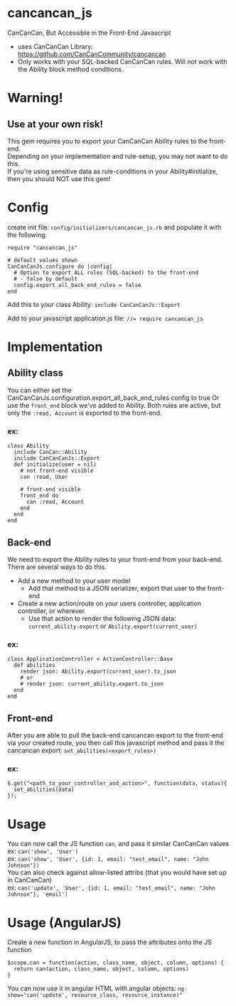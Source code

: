 # cancancan_js
CanCanCan, But Accessible in the Front-End Javascript
- uses CanCanCan Library: https://github.com/CanCanCommunity/cancancan
- Only works with your SQL-backed CanCanCan rules. Will not work with the Ability block method conditions.

# Warning!
## Use at your own risk!
This gem requires you to export your CanCanCan Ability rules to the front-end.  
Depending on your implementation and rule-setup, you may not want to do this.  
If you're using sensitive data as rule-conditions in your Ability#initialize, then you should NOT use this gem!

# Config
create init file: `config/initializers/cancancan_js.rb`
and populate it with the following:
```
require "cancancan_js"

# default values shown
CanCanCanJs.configure do |config|
  # Option to export ALL rules (SQL-backed) to the front-end
  # - false by default
  config.export_all_back_end_rules = false
end
```

Add this to your class Ability:
`include CanCanCanJs::Export`

Add to your javascript application.js file:
`//= require cancancan_js`

# Implementation
## Ability class
You can either set the CanCanCanJs.configuration.export_all_back_end_rules config to true
Or use the `front_end` block we've added to Ability. Both rules are active, but only the `:read, Account` is exported to the front-end.
### ex:
```
class Ability
  include CanCan::Ability
  include CanCanCanJs::Export
  def initialize(user = nil)
    # not front-end visible 
    can :read, User

    # front-end visible 
    front_end do 
      can :read, Account
    end
  end
end
```

## Back-end
We need to export the Ability rules to your front-end from your back-end. There are several ways to do this.
- Add a new method to your user model
  - Add that method to a JSON serializer, export that user to the front-end
- Create a new action/route on your users controller, application controller, or wherever.
  - Use that action to render the following JSON data: `current_ability.export` or `Ability.export(current_user)`
### ex:
```
class ApplicationController < ActionController::Base
  def abilities
    render json: Ability.export(current_user).to_json
    # or
    # render json: current_ability.export.to_json
  end
end
```

## Front-end
After you are able to pull the back-end cancancan export to the front-end via your created route, you then call this javascript method and pass it the cancancan export:
`set_abilities(<export_rules>)`
### ex:
```
$.get("<path_to_your_controller_and_action>", function(data, status){
  set_abilities(data)
});
```

# Usage
You can now call the JS function `can`, and pass it similar CanCanCan values  
ex: `can('show', 'User')`  
ex: `can('show', 'User', {id: 1, email: "test_email", name: "John Johnson"})`  
You can also check against allow-listed attribs (that you would have set up in CanCanCan)  
ex: `can('update', 'User', {id: 1, email: "test_email", name: "John Johnson"}, 'email')`  

# Usage (AngularJS)  
Create a new function in AngularJS, to pass the attributes onto the JS function  
```
$scope.can = function(action, class_name, object, column, options) {
  return can(action, class_name, object, column, options)
}
```
You can now use it in angular HTML with angular objects:
`ng-show="can('update', resource_class, resource_instance)"`
